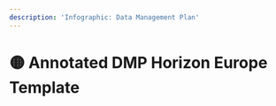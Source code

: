 ```yaml
---
description: 'Infographic: Data Management Plan'
---
```


# 🟡 Annotated DMP Horizon Europe Template

<figure><img src="../../../.gitbook/assets/Annotated Horizon Europe DMP Template - Infographic-01.png" alt=""><figcaption></figcaption></figure>

<figure><img src="../../../.gitbook/assets/Annotated Horizon Europe DMP Template - Infographic-02.png" alt=""><figcaption></figcaption></figure>

<figure><img src="../../../.gitbook/assets/Annotated Horizon Europe DMP Template - Infographic-03 (1).png" alt=""><figcaption></figcaption></figure>

<figure><img src="../../../.gitbook/assets/Annotated Horizon Europe DMP Template - Infographic-04.png" alt=""><figcaption></figcaption></figure>

<figure><img src="../../../.gitbook/assets/Annotated Horizon Europe DMP Template - Infographic-05.png" alt=""><figcaption></figcaption></figure>

<figure><img src="../../../.gitbook/assets/Annotated Horizon Europe DMP Template - Infographic-06.png" alt=""><figcaption></figcaption></figure>

<figure><img src="../../../.gitbook/assets/Annotated Horizon Europe DMP Template - Infographic-07.png" alt=""><figcaption></figcaption></figure>

<figure><img src="../../../.gitbook/assets/Annotated Horizon Europe DMP Template - Infographic-08.png" alt=""><figcaption></figcaption></figure>

<figure><img src="../../../.gitbook/assets/Annotated Horizon Europe DMP Template - Infographic-09.png" alt=""><figcaption></figcaption></figure>

<figure><img src="../../../.gitbook/assets/Annotated Horizon Europe DMP Template - Infographic-10.png" alt=""><figcaption></figcaption></figure>

<figure><img src="../../../.gitbook/assets/Annotated Horizon Europe DMP Template - Infographic-11.png" alt=""><figcaption></figcaption></figure>

<figure><img src="../../../.gitbook/assets/Annotated Horizon Europe DMP Template - Infographic-12 (1).png" alt=""><figcaption></figcaption></figure>

<figure><img src="../../../.gitbook/assets/Annotated Horizon Europe DMP Template - Infographic-13 (1).png" alt=""><figcaption></figcaption></figure>

<figure><img src="../../../.gitbook/assets/Annotated Horizon Europe DMP Template - Infographic-14 (1).png" alt=""><figcaption></figcaption></figure>

<figure><img src="../../../.gitbook/assets/Annotated Horizon Europe DMP Template - Infographic-15.png" alt=""><figcaption></figcaption></figure>

<figure><img src="../../../.gitbook/assets/Annotated Horizon Europe DMP Template - Infographic-16 (1).png" alt=""><figcaption></figcaption></figure>

<figure><img src="../../../.gitbook/assets/Annotated Horizon Europe DMP Template - Infographic-17 (1).png" alt=""><figcaption></figcaption></figure>

<figure><img src="../../../.gitbook/assets/Annotated Horizon Europe DMP Template - Infographic-18 (1).png" alt=""><figcaption></figcaption></figure>

<figure><img src="../../../.gitbook/assets/Annotated Horizon Europe DMP Template - Infographic-19.png" alt=""><figcaption></figcaption></figure>

<figure><img src="../../../.gitbook/assets/Annotated Horizon Europe DMP Template - Infographic-20 (1).png" alt=""><figcaption></figcaption></figure>

<figure><img src="../../../.gitbook/assets/Annotated Horizon Europe DMP Template - Infographic-21.png" alt=""><figcaption></figcaption></figure>
